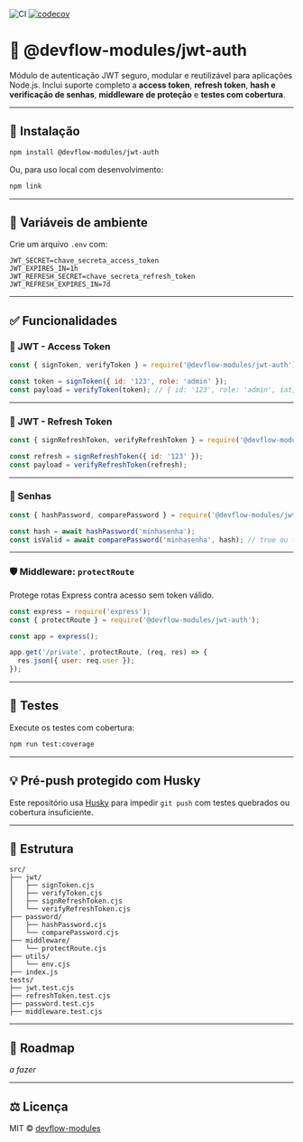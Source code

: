 ![CI](https://github.com/devflow-modules/jwt-auth/actions/workflows/ci.yml/badge.svg)
[![codecov](https://codecov.io/gh/devflow-modules/jwt-auth/branch/main/graph/badge.svg)](https://codecov.io/gh/devflow-modules/jwt-auth)

# 🔐 @devflow-modules/jwt-auth

Módulo de autenticação JWT seguro, modular e reutilizável para aplicações Node.js. Inclui suporte completo a **access token**, **refresh token**, **hash e verificação de senhas**, **middleware de proteção** e **testes com cobertura**.

---

## 🚀 Instalação

```bash
npm install @devflow-modules/jwt-auth
```

Ou, para uso local com desenvolvimento:

```bash
npm link
```

---

## 📆 Variáveis de ambiente

Crie um arquivo `.env` com:

```env
JWT_SECRET=chave_secreta_access_token
JWT_EXPIRES_IN=1h
JWT_REFRESH_SECRET=chave_secreta_refresh_token
JWT_REFRESH_EXPIRES_IN=7d
```

---

## ✅ Funcionalidades

### 🔐 JWT - Access Token

```js
const { signToken, verifyToken } = require('@devflow-modules/jwt-auth');

const token = signToken({ id: '123', role: 'admin' });
const payload = verifyToken(token); // { id: '123', role: 'admin', iat, exp }
```

---

### 🔁 JWT - Refresh Token

```js
const { signRefreshToken, verifyRefreshToken } = require('@devflow-modules/jwt-auth');

const refresh = signRefreshToken({ id: '123' });
const payload = verifyRefreshToken(refresh);
```

---

### 🔑 Senhas

```js
const { hashPassword, comparePassword } = require('@devflow-modules/jwt-auth');

const hash = await hashPassword('minhasenha');
const isValid = await comparePassword('minhasenha', hash); // true ou false
```

---

### 🛡️ Middleware: `protectRoute`

Protege rotas Express contra acesso sem token válido.

```js
const express = require('express');
const { protectRoute } = require('@devflow-modules/jwt-auth');

const app = express();

app.get('/private', protectRoute, (req, res) => {
  res.json({ user: req.user });
});
```

---

## 🧪 Testes

Execute os testes com cobertura:

```bash
npm run test:coverage
```

---

## 💡 Pré-push protegido com Husky

Este repositório usa [Husky](https://typicode.github.io/husky) para impedir `git push` com testes quebrados ou cobertura insuficiente.

---

## 🧱 Estrutura

```
src/
├── jwt/
│   ├── signToken.cjs
│   ├── verifyToken.cjs
│   ├── signRefreshToken.cjs
│   └── verifyRefreshToken.cjs
├── password/
│   ├── hashPassword.cjs
│   └── comparePassword.cjs
├── middleware/
│   └── protectRoute.cjs
├── utils/
│   └── env.cjs
├── index.js
tests/
├── jwt.test.cjs
├── refreshToken.test.cjs
├── password.test.cjs
├── middleware.test.cjs
```

---

## 📌 Roadmap

_a fazer_

---

## ⚖️ Licença

MIT © [devflow-modules](https://github.com/devflow-modules)
